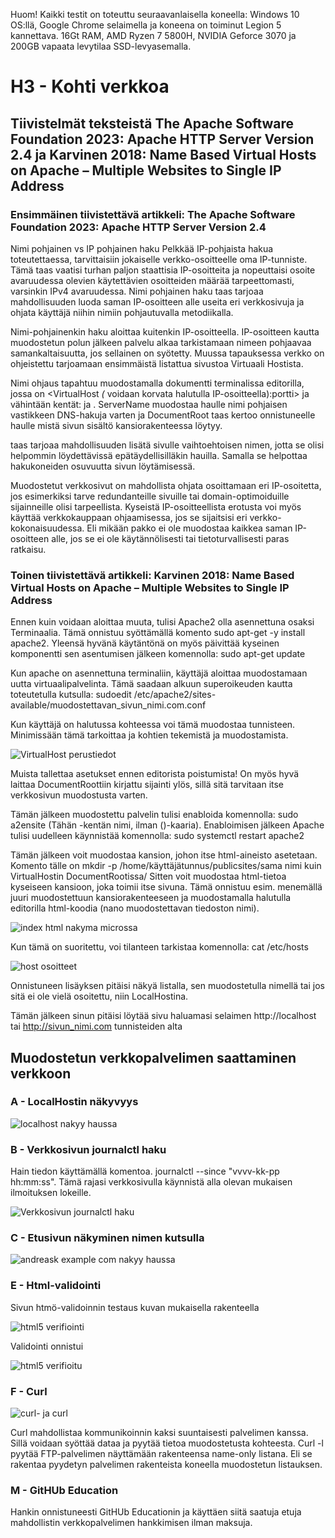 Huom! Kaikki testit on toteuttu seuraavanlaisella koneella: Windows 10 OS:llä, Google Chrome selaimella ja koneena on toiminut Legion 5 kannettava. 16Gt RAM, AMD Ryzen 7 5800H, NVIDIA Geforce 3070 ja 200GB vapaata levytilaa SSD-levyasemalla.

# H3 - Kohti verkkoa
## Tiivistelmät teksteistä The Apache Software Foundation 2023: Apache HTTP Server Version 2.4 ja Karvinen 2018: Name Based Virtual Hosts on Apache – Multiple Websites to Single IP Address
### Ensimmäinen tiivistettävä artikkeli: The Apache Software Foundation 2023: Apache HTTP Server Version 2.4

Nimi pohjainen vs IP pohjainen haku
Pelkkää IP-pohjaista hakua toteutettaessa, tarvittaisiin jokaiselle verkko-osoitteelle oma IP-tunniste. Tämä taas vaatisi turhan paljon staattisia IP-osoitteita ja nopeuttaisi osoite avaruudessa olevien käytettävien osoitteiden määrää tarpeettomasti, varsinkin IPv4 avaruudessa. Nimi pohjainen haku taas tarjoaa mahdollisuuden luoda saman IP-osoitteen alle useita eri verkkosivuja ja ohjata käyttäjä niihin nimiin pohjautuvalla metodiikalla.

Nimi-pohjainenkin haku aloittaa kuitenkin IP-osoitteella. IP-osoitteen kautta muodostetun polun jälkeen palvelu alkaa tarkistamaan nimeen pohjaavaa samankaltaisuutta, jos sellainen on syötetty. Muussa tapauksessa verkko on ohjeistettu tarjoamaan ensimmäistä listattua sivustoa Virtuaali Hostista.

Nimi ohjaus tapahtuu muodostamalla dokumentti terminalissa editorilla, jossa on <VirtualHost *(* voidaan korvata halutulla IP-osoitteella):portti> ja vähintään kentät: <ServerName> ja <DocumentRoot>. 
ServerName muodostaa haulle nimi pohjaisen vastikkeen DNS-hakuja varten ja DocumentRoot taas kertoo onnistuneelle haulle mistä sivun sisältö kansiorakenteessa löytyy.

<ServerAlias> taas tarjoaa mahdollisuuden lisätä sivulle vaihtoehtoisen nimen, jotta se olisi helpommin löydettävissä epätäydellisilläkin hauilla. Samalla se helpottaa hakukoneiden osuvuutta sivun löytämisessä.

Muodostetut verkkosivut on mahdollista ohjata osoittamaan eri IP-osoitetta, jos esimerkiksi tarve redundanteille sivuille tai domain-optimoiduille sijainneille olisi tarpeellista. 
Kyseistä IP-osoitteellista erotusta voi myös käyttää verkkokauppaan ohjaamisessa, jos se sijaitsisi eri verkko-kokonaisuudessa. Eli mikään pakko ei ole muodostaa kaikkea saman IP-osoitteen alle, jos se ei ole käytännölisesti tai tietoturvallisesti paras ratkaisu.

### Toinen tiivistettävä artikkeli: Karvinen 2018: Name Based Virtual Hosts on Apache – Multiple Websites to Single IP Address

Ennen kuin voidaan aloittaa muuta, tulisi Apache2 olla asennettuna osaksi Terminaalia. Tämä onnistuu syöttämällä komento sudo apt-get -y install apache2. 
Yleensä hyvänä käytäntönä on myös päivittää kyseinen komponentti sen asentumisen jälkeen komennolla: sudo apt-get update

Kun apache on asennettuna terminaliin, käyttäjä aloittaa muodostamaan uutta virtuaalipalvelinta. 
Tämä saadaan alkuun superoikeuden kautta toteutetulla kutsulla: sudoedit /etc/apache2/sites-available/muodostettavan_sivun_nimi.com.conf

Kun käyttäjä on halutussa kohteessa voi tämä muodostaa <VirtualHost> tunnisteen. Minimissään tämä tarkoittaa <ServerName> ja <DocumentRoot> kohtien tekemistä ja muodostamista.

![VirtualHost perustiedot](https://github.com/Andtonyk/h1---Debian/assets/149326156/72dddfb6-8e37-4d88-a4e9-b353258c50eb)

Muista tallettaa asetukset ennen editorista poistumista! On myös hyvä laittaa DocumentRoottiin kirjattu sijainti ylös, sillä sitä tarvitaan itse verkkosivun muodostusta varten.

Tämän jälkeen muodostettu palvelin tulisi enabloida komennolla: sudo a2ensite (Tähän <ServerName>-kentän nimi, ilman ()-kaaria). 
Enabloimisen jälkeen Apache tulisi uudelleen käynnistää komennolla: sudo systemctl restart apache2

Tämän jälkeen voit muodostaa kansion, johon itse html-aineisto asetetaan. Komento tälle on mkdir -p /home/käyttäjätunnus/publicsites/sama nimi kuin VirtualHostin DocumentRootissa/
Sitten voit muodostaa html-tietoa kyseiseen kansioon, joka toimii itse sivuna. Tämä onnistuu esim. menemällä juuri muodostettuun kansiorakenteeseen ja muodostamalla halutulla editorilla html-koodia (nano muodostettavan tiedoston nimi).

![index html nakyma microssa](https://github.com/Andtonyk/h1---Debian/assets/149326156/c71c26c6-922a-4bc8-9990-7e0459ab3a39)

Kun tämä on suoritettu, voi tilanteen tarkistaa komennolla: cat /etc/hosts

![host osoitteet](https://github.com/Andtonyk/h1---Debian/assets/149326156/0adab15d-e1d4-48df-a9d4-74fe4496709d)

Onnistuneen lisäyksen pitäisi näkyä listalla, sen muodostetulla <ServerName> nimellä tai jos sitä ei ole  vielä osoitettu, niin LocalHostina.

Tämän jälkeen sinun pitäisi löytää sivu haluamasi selaimen http://localhost tai http://sivun_nimi.com tunnisteiden alta

## Muodostetun verkkopalvelimen saattaminen verkkoon

### A - LocalHostin näkyvyys

![localhost nakyy haussa](https://github.com/Andtonyk/h1---Debian/assets/149326156/972eba1f-ab29-4551-981e-51f4b8d883dc)

### B - Verkkosivun journalctl haku

Hain tiedon käyttämällä komentoa. journalctl --since "vvvv-kk-pp hh:mm:ss". Tämä rajasi verkkosivulla käynnistä alla olevan mukaisen ilmoituksen lokeille.

![Verkkosivun journalctl haku](https://github.com/Andtonyk/h1---Debian/assets/149326156/a0b15063-c8dd-4275-bff5-79be2b1f52da)


### C - Etusivun näkyminen nimen kutsulla

![andreask example com nakyy haussa](https://github.com/Andtonyk/h1---Debian/assets/149326156/78f3057f-7338-46f7-9598-56772aedb3dd)


### E - Html-validointi

Sivun htmö-validoinnin testaus kuvan mukaisella rakenteella

![html5 verifiointi](https://github.com/Andtonyk/h1---Debian/assets/149326156/e5fec693-8f45-4f8d-8338-ff95f7ee77eb)

Validointi onnistui

![html5 verifioitu](https://github.com/Andtonyk/h1---Debian/assets/149326156/1e8206e6-5e08-430c-adc6-d85ad518f803)

### F - Curl

![curl- ja curl](https://github.com/Andtonyk/h1---Debian/assets/149326156/8a3e5c8f-7d2e-4909-98d1-9437f1bb9d52)

Curl mahdollistaa kommunikoinnin kaksi suuntaisesti palvelimen kanssa. Sillä voidaan syöttää dataa ja pyytää tietoa muodostetusta kohteesta.
Curl -l pyytää FTP-palvelimen näyttämään rakenteensa name-only listana. Eli se rakentaa pyydetyn palvelimen rakenteista koneella muodostetun listauksen.


### M - GitHUb Education

Hankin onnistuneesti GitHUb Educationin ja käyttäen siitä saatuja etuja mahdollistin verkkopalvelimen hankkimisen ilman maksuja.
